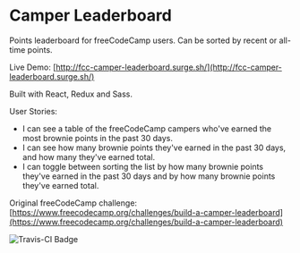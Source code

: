 # Camper Leaderboard
Points leaderboard for freeCodeCamp users. Can be sorted by recent or all-time points.

Live Demo: [http://fcc-camper-leaderboard.surge.sh/](http://fcc-camper-leaderboard.surge.sh/)

Built with React, Redux and Sass.

User Stories:
* I can see a table of the freeCodeCamp campers who've earned the most brownie points in the past 30 days.
* I can see how many brownie points they've earned in the past 30 days, and how many they've earned total.
* I can toggle between sorting the list by how many brownie points they've earned in the past 30 days and by how many brownie points they've earned total.

Original freeCodeCamp challenge: [https://www.freecodecamp.org/challenges/build-a-camper-leaderboard](https://www.freecodecamp.org/challenges/build-a-camper-leaderboard)

![Travis-CI Badge](https://travis-ci.org/wildlifehexagon/camper-leaderboard.svg?branch=master)
